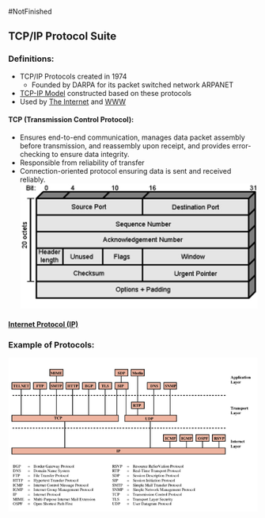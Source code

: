 #NotFinished 
## TCP/IP Protocol Suite
### Definitions:
- TCP/IP Protocols created in 1974
	-  Founded by DARPA for its packet switched network ARPANET
- [TCP-IP Model](TCP-IP%20Model.md) constructed based on these protocols
- Used by [The Internet](The%20Internet.md) and [WWW](WWW.md)
#### TCP (Transmission Control Protocol):
- Ensures end-to-end communication, manages data packet assembly before transmission, and reassembly upon receipt, and provides error-checking to ensure data integrity.
- Responsible from reliability of transfer
- Connection-oriented protocol ensuring data is sent and received reliably.
![](Attachments/TCP.png)
#### [Internet Protocol (IP)](Internet%20Protocol%20(IP).md)
### Example of Protocols:
![](Attachments/Protocols.png)